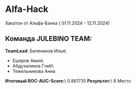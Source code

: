 # Alfa-Hack
Хакатон от Альфа-Банка ( 01.11.2024 - 12.11.2024)

## Команда JULEBINO TEAM:
**TeamLead**: Белянинов Илья\
- Ешеров Амин\
- Абдухаликов Глеб\
- Тежельникова Анна

**Итоговый ROC-AUC-Score:**\ 0.861735
**Результат:**\ 8 Место
